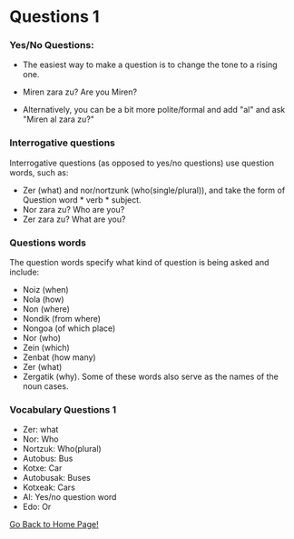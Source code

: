 # ​Questions 1
### Yes/No Questions:
* The easiest way to make a question is to change the tone to a rising one.
* Miren zara zu? Are you Miren?

* Alternatively, you can be a bit more polite/formal and add "al" and ask "Miren al zara zu?"


### Interrogative questions
Interrogative questions (as opposed to yes/no questions) use question words, such as:
* Zer (what) and nor/nortzunk (who(single/plural)), and take the form of Question word * verb *
subject.
* Nor zara zu? Who are you?
* Zer zara zu? What are you?

### Questions words
The question words specify what kind of question is being asked and include:
* Noiz (when)
* Nola (how)
* Non (where)
* Nondik (from where)
* Nongoa (of which place)
* Nor (who)
* Zein (which)
* Zenbat (how many)
* Zer (what)
* Zergatik (why).
Some of these words also serve as the names of the noun cases.

### Vocabulary Questions 1
* Zer: what
* Nor: Who
* Nortzuk: Who(plural)
* Autobus: Bus
* Kotxe: Car
* Autobusak: Buses
* Kotxeak: Cars
* Al: Yes/no question word
* Edo: Or

[ Go Back to Home Page!](..)
